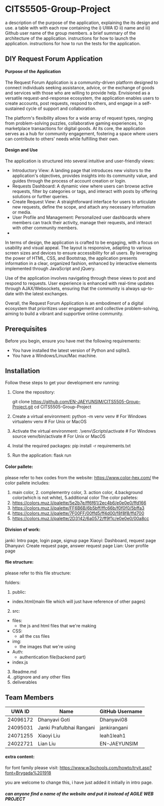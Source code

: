# CITS5505-Group-Project 

a description of the purpose of the application, explaining the its design and use.
a table with with each row containing the i) UWA ID ii) name and iii) Github user name of the group members.
a brief summary of the architecture of the application.
instructions for how to launch the application.
instructions for how to run the tests for the application.

## DIY Request Forum Application

#### Purpose of the Application
The Request Forum Application is a community-driven platform designed to connect individuals seeking assistance, advice, or the exchange of goods and services with those who are willing to provide help. Envisioned as a versatile request-and-response ecosystem, the application enables users to create accounts, post requests, respond to others, and engage in a self-sustained cycle of support and collaboration.

The platform's flexibility allows for a wide array of request types, ranging from problem-solving puzzles, collaborative gaming experiences, to marketplace transactions for digital goods. At its core, the application serves as a hub for community engagement, fostering a space where users can contribute to others' needs while fulfilling their own.

#### Design and Use
The application is structured into several intuitive and user-friendly views:

- Introductory View: A landing page that introduces new visitors to the application's objectives, provides insights into its community value, and guides through the process of account creation or login.
- Requests Dashboard: A dynamic view where users can browse active requests, filter by categories or tags, and interact with posts by offering solutions or further queries.
- Create Request View: A straightforward interface for users to articulate new requests, define the scope, and attach any necessary information or media.
- User Profile and Management: Personalized user dashboards where members can track their activity, manage their requests, and interact with other community members.
- 
In terms of design, the application is crafted to be engaging, with a focus on usability and visual appeal. The layout is responsive, adapting to various screen sizes and devices to ensure accessibility for all users. By leveraging the power of HTML, CSS, and Bootstrap, the application presents information in a clear, organized fashion, enhanced by interactive elements implemented through JavaScript and jQuery.

Use of the application involves navigating through these views to post and respond to requests. User experience is enhanced with real-time updates through AJAX/Websockets, ensuring that the community is always up-to-date with the latest exchanges.

Overall, the Request Forum Application is an embodiment of a digital ecosystem that prioritizes user engagement and collective problem-solving, aiming to build a vibrant and supportive online community.

## Prerequisites
Before you begin, ensure you have met the following requirements:
* You have installed the latest version of Python and sqlite3.
* You have a Windows/Linux/Mac machine.

## Installation

Follow these steps to get your development env running:

1. Clone the repository:
  
   git clone https://github.com/EN-JAEYUNSIM/CITS5505-Group-Project.git
   cd CITS5505-Group-Project

2. Create a virtual environment:
   python -m venv venv    # For Windows
   virtualenv venv        # For Unix or MacOS

3. Activate the virtual environment:
   .\venv\Scripts\activate    # For Windows
   source venv/bin/activate   # For Unix or MacOS

4. Instal the required packages:
   pip install -r requirements.txt

3. Run the application:
   flask run


#### Color pallete:
please refer to hex codes from the website: https://www.color-hex.com/
the color pallete includes:
1. main color, 2. complementry color, 3. action color, 4.background color(which is not white), 5.additional color 
The color palletes:
1. https://colors.muz.li/palette/5e2b7e/ff6f61/2ec4b6/e0e0e0/ffd166
2. https://colors.muz.li/palette/FF6B6B/6b5bff/ffc66b/f0f0f0/5bffa3
3. https://colors.muz.li/palette/7F00FF/00ffd5/ff4d00/f8f8f8/ffd700
4. https://colors.muz.li/palette/2D3142/6a0572/ff9f1c/e0e0e0/00a8cc



#### Division of work:

janki: Intro page, login page, signup page
Xiaoyi: Dashboard, request page
Dhanyavi: Create request page, answer request page
Lian: User profile page



#### flie structure:
please refer to this file structure:

folders:
1. public:
  - index.html(main file which will just have reference of other pages)
2. src:
  - files:
    * the js and html files that we're making
  - CSS:
    * all the css files
  - img:
    * the images that we're using
  - Auth:
    * authentication file(backend part)
  - index.js
3. Readme.md
4. .gitignore and any other files
5. deliverables



## Team Members

| UWA ID   |          Name            |    GitHub Username    |
|----------|--------------------------|-----------------------|
| 24096172 | Dhanyavi Goti            | Dhanyavi08            |
| 24095031 | Janki Prafulbhai Rangani | jankirangani          |
| 24071255 | Xiaoyi Liu               | leah1leah1            |
| 24022721 | Lian Liu                 | EN-JAEYUNSIM          |


#### extra content:

for font family please visit: https://www.w3schools.com/howto/tryit.asp?font=Brygada%201918

you are welcome to change this, i have just added it initially in intro page.


##### can anyone find a name of the website and put it instead of AGILE WEB PROJECT